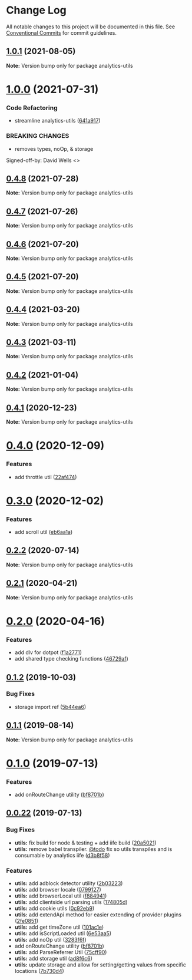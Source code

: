 # Change Log

All notable changes to this project will be documented in this file.
See [Conventional Commits](https://conventionalcommits.org) for commit guidelines.

## [1.0.1](https://github.com/DavidWells/analytics/compare/analytics-utils@1.0.0...analytics-utils@1.0.1) (2021-08-05)

**Note:** Version bump only for package analytics-utils





# [1.0.0](https://github.com/DavidWells/analytics/compare/analytics-utils@0.4.8...analytics-utils@1.0.0) (2021-07-31)


### Code Refactoring

* streamline analytics-utils ([641a917](https://github.com/DavidWells/analytics/commit/641a917))


### BREAKING CHANGES

* removes types, noOp, & storage

Signed-off-by: David Wells <>





## [0.4.8](https://github.com/DavidWells/analytics/compare/analytics-utils@0.4.7...analytics-utils@0.4.8) (2021-07-28)

**Note:** Version bump only for package analytics-utils





## [0.4.7](https://github.com/DavidWells/analytics/compare/analytics-utils@0.4.6...analytics-utils@0.4.7) (2021-07-26)

**Note:** Version bump only for package analytics-utils





## [0.4.6](https://github.com/DavidWells/analytics/compare/analytics-utils@0.4.5...analytics-utils@0.4.6) (2021-07-20)

**Note:** Version bump only for package analytics-utils





## [0.4.5](https://github.com/DavidWells/analytics/compare/analytics-utils@0.4.4...analytics-utils@0.4.5) (2021-07-20)

**Note:** Version bump only for package analytics-utils





## [0.4.4](https://github.com/DavidWells/analytics/compare/analytics-utils@0.4.3...analytics-utils@0.4.4) (2021-03-20)

**Note:** Version bump only for package analytics-utils





## [0.4.3](https://github.com/DavidWells/analytics/compare/analytics-utils@0.4.2...analytics-utils@0.4.3) (2021-03-11)

**Note:** Version bump only for package analytics-utils





## [0.4.2](https://github.com/DavidWells/analytics/compare/analytics-utils@0.4.1...analytics-utils@0.4.2) (2021-01-04)

**Note:** Version bump only for package analytics-utils





## [0.4.1](https://github.com/DavidWells/analytics/compare/analytics-utils@0.4.0...analytics-utils@0.4.1) (2020-12-23)

**Note:** Version bump only for package analytics-utils





# [0.4.0](https://github.com/DavidWells/analytics/compare/analytics-utils@0.3.0...analytics-utils@0.4.0) (2020-12-09)


### Features

* add throttle util ([22af474](https://github.com/DavidWells/analytics/commit/22af474))





# [0.3.0](https://github.com/DavidWells/analytics/compare/analytics-utils@0.2.2...analytics-utils@0.3.0) (2020-12-02)


### Features

* add scroll util ([eb6aa1a](https://github.com/DavidWells/analytics/commit/eb6aa1a))





## [0.2.2](https://github.com/DavidWells/analytics/compare/analytics-utils@0.2.1...analytics-utils@0.2.2) (2020-07-14)

**Note:** Version bump only for package analytics-utils





## [0.2.1](https://github.com/DavidWells/analytics/compare/analytics-utils@0.2.0...analytics-utils@0.2.1) (2020-04-21)

**Note:** Version bump only for package analytics-utils





# [0.2.0](https://github.com/DavidWells/analytics/compare/analytics-utils@0.1.2...analytics-utils@0.2.0) (2020-04-16)


### Features

* add dlv for dotpot ([f1a2771](https://github.com/DavidWells/analytics/commit/f1a2771))
* add shared type checking functions ([46729af](https://github.com/DavidWells/analytics/commit/46729af))





## [0.1.2](https://github.com/DavidWells/analytics/compare/analytics-utils@0.1.1...analytics-utils@0.1.2) (2019-10-03)


### Bug Fixes

* storage import ref ([5b44ea6](https://github.com/DavidWells/analytics/commit/5b44ea6))





## [0.1.1](https://github.com/DavidWells/analytics/compare/analytics-utils@0.1.0...analytics-utils@0.1.1) (2019-08-14)

**Note:** Version bump only for package analytics-utils





# [0.1.0](https://github.com/DavidWells/analytics/compare/analytics-utils@0.0.22...analytics-utils@0.1.0) (2019-07-13)


### Features

* add onRouteChange utility ([bf8701b](https://github.com/DavidWells/analytics/commit/bf8701b))





## [0.0.22](https://github.com/DavidWells/analytics/compare/analytics-utils@0.0.22...analytics-utils@0.0.22) (2019-07-13)


### Bug Fixes

* **utils:** fix build for node & testing + add iife build ([20a5021](https://github.com/DavidWells/analytics/commit/20a5021))
* **utils:** remove babel transpiler. [@todo](https://github.com/todo) fix so utils transpiles and is consumable by analytics iife ([d3b8f58](https://github.com/DavidWells/analytics/commit/d3b8f58))


### Features

* **utils:** add adblock detector utility ([2b03223](https://github.com/DavidWells/analytics/commit/2b03223))
* **utils:** add browser locale ([0799127](https://github.com/DavidWells/analytics/commit/0799127))
* **utils:** add browserLocal util ([f884941](https://github.com/DavidWells/analytics/commit/f884941))
* **utils:** add clientside url parsing utils ([174805d](https://github.com/DavidWells/analytics/commit/174805d))
* **utils:** add cookie utils ([0c92eb9](https://github.com/DavidWells/analytics/commit/0c92eb9))
* **utils:** add extendApi method for easier extending of provider plugins ([2fe0851](https://github.com/DavidWells/analytics/commit/2fe0851))
* **utils:** add get timeZone util ([101ac1e](https://github.com/DavidWells/analytics/commit/101ac1e))
* **utils:** add isScriptLoaded util ([6e53aa5](https://github.com/DavidWells/analytics/commit/6e53aa5))
* **utils:** add noOp util ([3283f6f](https://github.com/DavidWells/analytics/commit/3283f6f))
* add onRouteChange utility ([bf8701b](https://github.com/DavidWells/analytics/commit/bf8701b))
* **utils:** add ParseReferrer Util ([75cff90](https://github.com/DavidWells/analytics/commit/75cff90))
* **utils:** add storage util ([ad8f6c6](https://github.com/DavidWells/analytics/commit/ad8f6c6))
* **utils:** update storage and allow for setting/getting values from specific locations ([7b730d4](https://github.com/DavidWells/analytics/commit/7b730d4))
